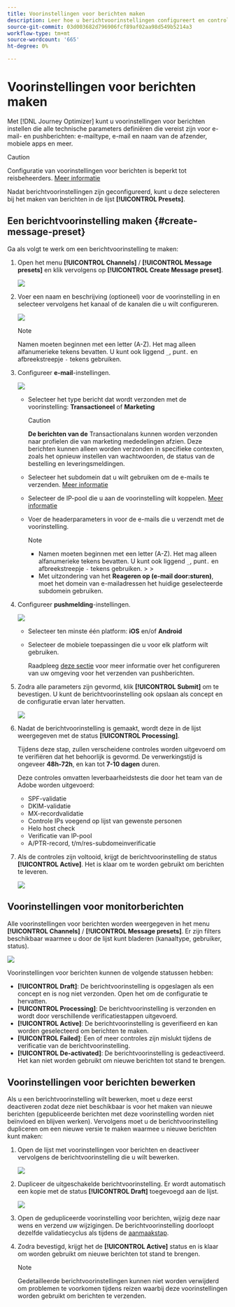 ```yaml
---
title: Voorinstellingen voor berichten maken
description: Leer hoe u berichtvoorinstellingen configureert en controleert
source-git-commit: 03d003682d796906fcf89af02aa98d549b5214a3
workflow-type: tm+mt
source-wordcount: '665'
ht-degree: 0%

---
```



# Voorinstellingen voor berichten maken

Met [!DNL Journey Optimizer] kunt u voorinstellingen voor berichten instellen die alle technische parameters definiëren die vereist zijn voor e-mail- en pushberichten: e-mailtype, e-mail en naam van de afzender, mobiele apps en meer.

>[!CAUTION]
>
> Configuratie van voorinstellingen voor berichten is beperkt tot reisbeheerders. [Meer informatie](../administration/ootb-product-profiles.md#journey-administrator)



Nadat berichtvoorinstellingen zijn geconfigureerd, kunt u deze selecteren bij het maken van berichten in de lijst **[!UICONTROL Presets]**.

## Een berichtvoorinstelling maken {#create-message-preset}

Ga als volgt te werk om een berichtvoorinstelling te maken:

1. Open het menu **[!UICONTROL Channels]** / **[!UICONTROL Message presets]** en klik vervolgens op **[!UICONTROL Create Message preset]**.

   ![](../assets/preset-create.png)


1. Voer een naam en beschrijving (optioneel) voor de voorinstelling in en selecteer vervolgens het kanaal of de kanalen die u wilt configureren.

   ![](../assets/preset-general.png)


   >[!NOTE]
   >
   > Namen moeten beginnen met een letter (A-Z). Het mag alleen alfanumerieke tekens bevatten. U kunt ook liggend `_`, punt`.` en afbreekstreepje `-` tekens gebruiken.

1. Configureer **e-mail**-instellingen.

   ![](../assets/preset-email.png)

   * Selecteer het type bericht dat wordt verzonden met de voorinstelling: **Transactioneel** of **Marketing**

      >[!CAUTION]
      >
      > **De berichten van de** Transactionalans kunnen worden verzonden naar profielen die van marketing mededelingen afzien. Deze berichten kunnen alleen worden verzonden in specifieke contexten, zoals het opnieuw instellen van wachtwoorden, de status van de bestelling en leveringsmeldingen.

   * Selecteer het subdomein dat u wilt gebruiken om de e-mails te verzenden. [Meer informatie](about-subdomain-delegation.md)
   * Selecteer de IP-pool die u aan de voorinstelling wilt koppelen. [Meer informatie](ip-pools.md)
   * Voer de headerparameters in voor de e-mails die u verzendt met de voorinstelling.

      >[!NOTE]
      >
      > * Namen moeten beginnen met een letter (A-Z). Het mag alleen alfanumerieke tekens bevatten. U kunt ook liggend `_`, punt`.` en afbreekstreepje `-` tekens gebruiken.
         > 
         > 
      * Met uitzondering van het **Reageren op (e-mail door:sturen)**, moet het domein van e-mailadressen het huidige geselecteerde subdomein gebruiken.



1. Configureer **pushmelding**-instellingen.

   ![](../assets/preset-push.png)

   * Selecteer ten minste één platform: **iOS** en/of **Android**

   * Selecteer de mobiele toepassingen die u voor elk platform wilt gebruiken.

      Raadpleeg [deze sectie](../push-gs.md) voor meer informatie over het configureren van uw omgeving voor het verzenden van pushberichten.

1. Zodra alle parameters zijn gevormd, klik **[!UICONTROL Submit]** om te bevestigen. U kunt de berichtvoorinstelling ook opslaan als concept en de configuratie ervan later hervatten.

   ![](../assets/preset-submit.png)

1. Nadat de berichtvoorinstelling is gemaakt, wordt deze in de lijst weergegeven met de status **[!UICONTROL Processing]**.

   Tijdens deze stap, zullen verscheidene controles worden uitgevoerd om te verifiëren dat het behoorlijk is gevormd. De verwerkingstijd is ongeveer **48h-72h**, en kan tot **7-10 dagen** duren.

   Deze controles omvatten leverbaarheidstests die door het team van de Adobe worden uitgevoerd:


   * SPF-validatie
   * DKIM-validatie
   * MX-recordvalidatie
   * Controle IPs voegend op lijst van gewenste personen
   * Helo host check
   * Verificatie van IP-pool
   * A/PTR-record, t/m/res-subdomeinverificatie


1. Als de controles zijn voltooid, krijgt de berichtvoorinstelling de status **[!UICONTROL Active]**. Het is klaar om te worden gebruikt om berichten te leveren.

   <!-- later on, users will be notified in Pulse -->

   ![](../assets/preset-active.png)

## Voorinstellingen voor monitorberichten

Alle voorinstellingen voor berichten worden weergegeven in het menu **[!UICONTROL Channels]** / **[!UICONTROL Message presets]**. Er zijn filters beschikbaar waarmee u door de lijst kunt bladeren (kanaaltype, gebruiker, status).

![](../assets/preset-filters.png)

Voorinstellingen voor berichten kunnen de volgende statussen hebben:

* **[!UICONTROL Draft]**: De berichtvoorinstelling is opgeslagen als een concept en is nog niet verzonden. Open het om de configuratie te hervatten.
* **[!UICONTROL Processing]**: De berichtvoorinstelling is verzonden en wordt door verschillende verificatiestappen uitgevoerd.
* **[!UICONTROL Active]**: De berichtvoorinstelling is geverifieerd en kan worden geselecteerd om berichten te maken.
* **[!UICONTROL Failed]**: Een of meer controles zijn mislukt tijdens de verificatie van de berichtvoorinstelling.
* **[!UICONTROL De-activated]**: De berichtvoorinstelling is gedeactiveerd. Het kan niet worden gebruikt om nieuwe berichten tot stand te brengen.

## Voorinstellingen voor berichten bewerken

Als u een berichtvoorinstelling wilt bewerken, moet u deze eerst deactiveren zodat deze niet beschikbaar is voor het maken van nieuwe berichten (gepubliceerde berichten met deze voorinstelling worden niet beïnvloed en blijven werken). Vervolgens moet u de berichtvoorinstelling dupliceren om een nieuwe versie te maken waarmee u nieuwe berichten kunt maken:

1. Open de lijst met voorinstellingen voor berichten en deactiveer vervolgens de berichtvoorinstelling die u wilt bewerken.

   ![](../assets/preset-deactivate.png)

1. Dupliceer de uitgeschakelde berichtvoorinstelling. Er wordt automatisch een kopie met de status **[!UICONTROL Draft]** toegevoegd aan de lijst.

   ![](../assets/preset-duplicated.png)

1. Open de gedupliceerde voorinstelling voor berichten, wijzig deze naar wens en verzend uw wijzigingen. De berichtvoorinstelling doorloopt dezelfde validatiecyclus als tijdens de [aanmaakstap](#create-message-preset).

1. Zodra bevestigd, krijgt het de **[!UICONTROL Active]** status en is klaar om worden gebruikt om nieuwe berichten tot stand te brengen.

   >[!NOTE]
   >
   >Gedetailleerde berichtvoorinstellingen kunnen niet worden verwijderd om problemen te voorkomen tijdens reizen waarbij deze voorinstellingen worden gebruikt om berichten te verzenden.

